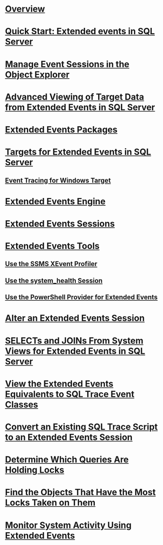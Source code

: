 # [Overview](extended-events.md)  
# [Quick Start: Extended events in SQL Server](quick-start-extended-events-in-sql-server.md)  
# [Manage Event Sessions in the Object Explorer](manage-event-sessions-in-the-object-explorer.md)  
# [Advanced Viewing of Target Data from Extended Events in SQL Server](advanced-viewing-of-target-data-from-extended-events-in-sql-server.md)  
# [Extended Events Packages](sql-server-extended-events-packages.md)  
# [Targets for Extended Events in SQL Server](targets-for-extended-events-in-sql-server.md)  
## [Event Tracing for Windows Target](event-tracing-for-windows-target.md)  
# [Extended Events Engine](sql-server-extended-events-engine.md)  
# [Extended Events Sessions](sql-server-extended-events-sessions.md)  
# [Extended Events Tools](extended-events-tools.md)  
## [Use the SSMS XEvent Profiler](use-the-ssms-xe-profiler.md)
## [Use the system_health Session](use-the-system-health-session.md)  
## [Use the PowerShell Provider for Extended Events](use-the-powershell-provider-for-extended-events.md)  
# [Alter an Extended Events Session](alter-an-extended-events-session.md)  
# [SELECTs and JOINs From System Views for Extended Events in SQL Server](selects-and-joins-from-system-views-for-extended-events-in-sql-server.md)  
# [View the Extended Events Equivalents to SQL Trace Event Classes](view-the-extended-events-equivalents-to-sql-trace-event-classes.md)  
# [Convert an Existing SQL Trace Script to an Extended Events Session](convert-an-existing-sql-trace-script-to-an-extended-events-session.md)  
# [Determine Which Queries Are Holding Locks](determine-which-queries-are-holding-locks.md)  
# [Find the Objects That Have the Most Locks Taken on Them](find-the-objects-that-have-the-most-locks-taken-on-them.md)  
# [Monitor System Activity Using Extended Events](monitor-system-activity-using-extended-events.md)  
